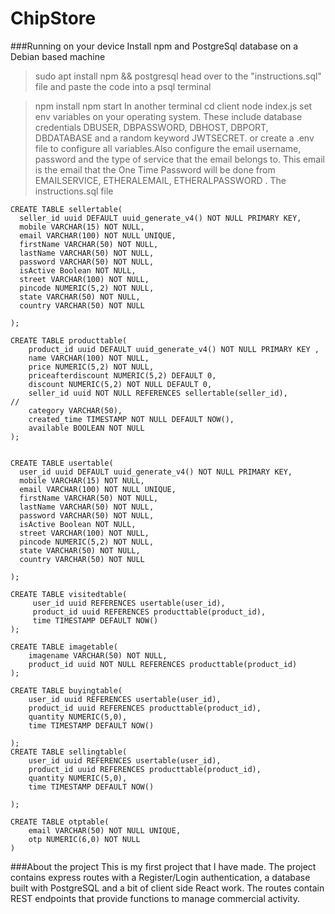 # ChipStore

###Running on your device
Install npm and PostgreSql database on a Debian based machine
> sudo apt install npm && postgresql
> head over to the "instructions.sql" file and paste the code into a psql terminal

> npm install
> npm start
In another terminal
> cd client
> node index.js
> set env variables on your operating system. These include database credentials DBUSER, DBPASSWORD, DBHOST, DBPORT, DBDATABASE and a random keyword JWTSECRET. or create a .env file to configure all variables.Also configure the email username, password and the type of service that the email belongs to. This email is the email that the One Time Password will be done from EMAILSERVICE, ETHERALEMAIL, ETHERALPASSWORD
.
The instructions.sql file
```
CREATE TABLE sellertable(
  seller_id uuid DEFAULT uuid_generate_v4() NOT NULL PRIMARY KEY,
  mobile VARCHAR(15) NOT NULL, 
  email VARCHAR(100) NOT NULL UNIQUE,
  firstName VARCHAR(50) NOT NULL,
  lastName VARCHAR(50) NOT NULL,
  password VARCHAR(50) NOT NULL,
  isActive Boolean NOT NULL,
  street VARCHAR(100) NOT NULL,
  pincode NUMERIC(5,2) NOT NULL,
  state VARCHAR(50) NOT NULL,
  country VARCHAR(50) NOT NULL 

);

CREATE TABLE producttable(
    product_id uuid DEFAULT uuid_generate_v4() NOT NULL PRIMARY KEY ,
    name VARCHAR(100) NOT NULL,
    price NUMERIC(5,2) NOT NULL,
    priceafterdiscount NUMERIC(5,2) DEFAULT 0,
    discount NUMERIC(5,2) NOT NULL DEFAULT 0,
    seller_id uuid NOT NULL REFERENCES sellertable(seller_id),                      //
    category VARCHAR(50),
    created_time TIMESTAMP NOT NULL DEFAULT NOW(),
    available BOOLEAN NOT NULL
);


CREATE TABLE usertable(
  user_id uuid DEFAULT uuid_generate_v4() NOT NULL PRIMARY KEY,
  mobile VARCHAR(15) NOT NULL, 
  email VARCHAR(100) NOT NULL UNIQUE,  
  firstName VARCHAR(50) NOT NULL,
  lastName VARCHAR(50) NOT NULL,
  password VARCHAR(50) NOT NULL,
  isActive Boolean NOT NULL,
  street VARCHAR(100) NOT NULL,
  pincode NUMERIC(5,2) NOT NULL,
  state VARCHAR(50) NOT NULL,
  country VARCHAR(50) NOT NULL 

);

CREATE TABLE visitedtable(
     user_id uuid REFERENCES usertable(user_id),
     product_id uuid REFERENCES producttable(product_id),
     time TIMESTAMP DEFAULT NOW()
);

CREATE TABLE imagetable(
    imagename VARCHAR(50) NOT NULL,
    product_id uuid NOT NULL REFERENCES producttable(product_id)
);

CREATE TABLE buyingtable(
    user_id uuid REFERENCES usertable(user_id),
    product_id uuid REFERENCES producttable(product_id),
    quantity NUMERIC(5,0),
    time TIMESTAMP DEFAULT NOW()

);
CREATE TABLE sellingtable(
    user_id uuid REFERENCES usertable(user_id),
    product_id uuid REFERENCES producttable(product_id),
    quantity NUMERIC(5,0),
    time TIMESTAMP DEFAULT NOW()

);

CREATE TABLE otptable(
    email VARCHAR(50) NOT NULL UNIQUE,
    otp NUMERIC(6,0) NOT NULL
)
```
###About the project
 This is my first project that I have made. The project contains express routes with a Register/Login authentication, a database built with PostgreSQL and a bit of client side React work. The routes contain REST endpoints that provide functions to manage commercial activity.    
